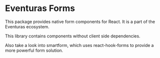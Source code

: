 # Eventuras Forms

This package provides native form components for React. It is a part of the Eventuras ecosystem.

This library contains components without client side dependencies.

Also take a look into smartform, which uses react-hook-forms to provide a more powerful form solution.
